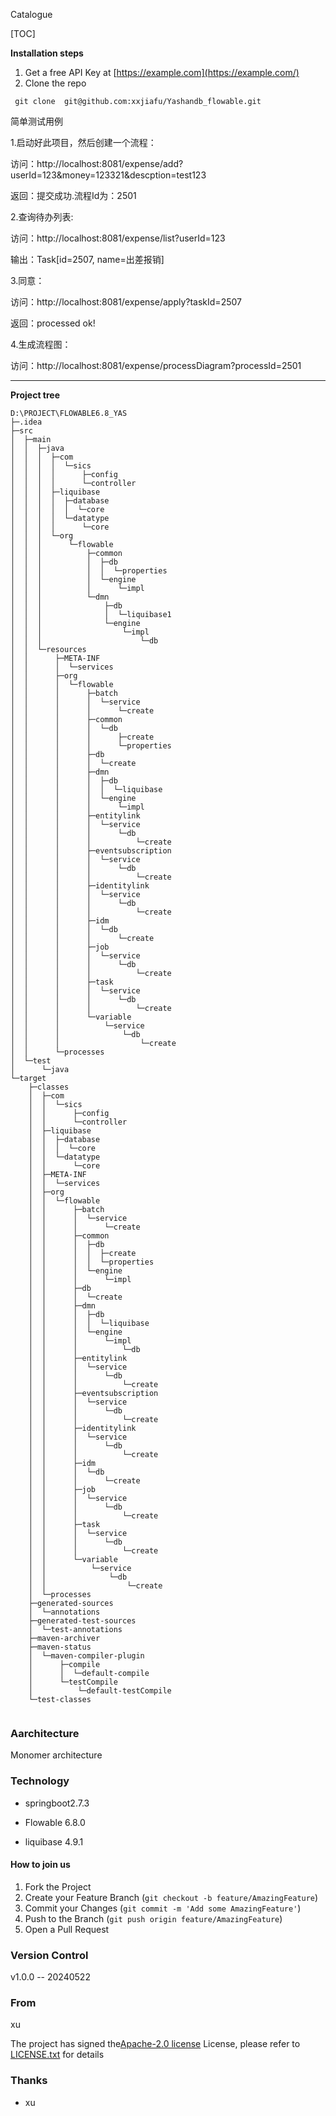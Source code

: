 

Catalogue

[TOC]





**Installation steps**

1. Get a free API Key at [https://example.com](https://example.com/)
2. Clone the repo

```
 git clone  git@github.com:xxjiafu/Yashandb_flowable.git
```

简单测试用例

1.启动好此项目，然后创建一个流程：

访问：http://localhost:8081/expense/add?userId=123&money=123321&descption=test123

返回：提交成功.流程Id为：2501

2.查询待办列表:

访问：http://localhost:8081/expense/list?userId=123

输出：Task[id=2507, name=出差报销]

3.同意：

访问：http://localhost:8081/expense/apply?taskId=2507

返回：processed ok!

4.生成流程图：

访问：http://localhost:8081/expense/processDiagram?processId=2501

 


** **


**Project tree**

```
D:\PROJECT\FLOWABLE6.8_YAS
├─.idea
├─src
│  ├─main
│  │  ├─java
│  │  │  ├─com
│  │  │  │  └─sics
│  │  │  │      ├─config
│  │  │  │      └─controller
│  │  │  ├─liquibase
│  │  │  │  ├─database
│  │  │  │  │  └─core
│  │  │  │  └─datatype
│  │  │  │      └─core
│  │  │  └─org
│  │  │      └─flowable
│  │  │          ├─common
│  │  │          │  ├─db
│  │  │          │  │  └─properties
│  │  │          │  └─engine
│  │  │          │      └─impl
│  │  │          └─dmn
│  │  │              ├─db
│  │  │              │  └─liquibase1
│  │  │              └─engine
│  │  │                  └─impl
│  │  │                      └─db
│  │  └─resources
│  │      ├─META-INF
│  │      │  └─services
│  │      ├─org
│  │      │  └─flowable
│  │      │      ├─batch
│  │      │      │  └─service
│  │      │      │      └─create
│  │      │      ├─common
│  │      │      │  └─db
│  │      │      │      ├─create
│  │      │      │      └─properties
│  │      │      ├─db
│  │      │      │  └─create
│  │      │      ├─dmn
│  │      │      │  ├─db
│  │      │      │  │  └─liquibase
│  │      │      │  └─engine
│  │      │      │      └─impl
│  │      │      ├─entitylink
│  │      │      │  └─service
│  │      │      │      └─db
│  │      │      │          └─create
│  │      │      ├─eventsubscription
│  │      │      │  └─service
│  │      │      │      └─db
│  │      │      │          └─create
│  │      │      ├─identitylink
│  │      │      │  └─service
│  │      │      │      └─db
│  │      │      │          └─create
│  │      │      ├─idm
│  │      │      │  └─db
│  │      │      │      └─create
│  │      │      ├─job
│  │      │      │  └─service
│  │      │      │      └─db
│  │      │      │          └─create
│  │      │      ├─task
│  │      │      │  └─service
│  │      │      │      └─db
│  │      │      │          └─create
│  │      │      └─variable
│  │      │          └─service
│  │      │              └─db
│  │      │                  └─create
│  │      └─processes
│  └─test
│      └─java
└─target
    ├─classes
    │  ├─com
    │  │  └─sics
    │  │      ├─config
    │  │      └─controller
    │  ├─liquibase
    │  │  ├─database
    │  │  │  └─core
    │  │  └─datatype
    │  │      └─core
    │  ├─META-INF
    │  │  └─services
    │  ├─org
    │  │  └─flowable
    │  │      ├─batch
    │  │      │  └─service
    │  │      │      └─create
    │  │      ├─common
    │  │      │  ├─db
    │  │      │  │  ├─create
    │  │      │  │  └─properties
    │  │      │  └─engine
    │  │      │      └─impl
    │  │      ├─db
    │  │      │  └─create
    │  │      ├─dmn
    │  │      │  ├─db
    │  │      │  │  └─liquibase
    │  │      │  └─engine
    │  │      │      └─impl
    │  │      │          └─db
    │  │      ├─entitylink
    │  │      │  └─service
    │  │      │      └─db
    │  │      │          └─create
    │  │      ├─eventsubscription
    │  │      │  └─service
    │  │      │      └─db
    │  │      │          └─create
    │  │      ├─identitylink
    │  │      │  └─service
    │  │      │      └─db
    │  │      │          └─create
    │  │      ├─idm
    │  │      │  └─db
    │  │      │      └─create
    │  │      ├─job
    │  │      │  └─service
    │  │      │      └─db
    │  │      │          └─create
    │  │      ├─task
    │  │      │  └─service
    │  │      │      └─db
    │  │      │          └─create
    │  │      └─variable
    │  │          └─service
    │  │              └─db
    │  │                  └─create
    │  └─processes
    ├─generated-sources
    │  └─annotations
    ├─generated-test-sources
    │  └─test-annotations
    ├─maven-archiver
    ├─maven-status
    │  └─maven-compiler-plugin
    │      ├─compile
    │      │  └─default-compile
    │      └─testCompile
    │          └─default-testCompile
    └─test-classes


```


### Aarchitecture
Monomer architecture



### Technology

- springboot2.7.3

- Flowable 6.8.0

- liquibase 4.9.1 

  

####  How to join us 

1.  Fork the Project
2. Create your Feature Branch (`git checkout -b feature/AmazingFeature`)
3. Commit your Changes (`git commit -m 'Add some AmazingFeature'`)
4. Push to the Branch (`git push origin feature/AmazingFeature`)
5. Open a Pull Request

### Version Control 

v1.0.0 -- 20240522

### From

xu



The project has signed the[Apache-2.0 license](https://github.com/xxjiafu/Yashandb_flowable/tree/main#Apache-2.0-1-ov-file) License, please refer to [LICENSE.txt](https://github.com/shaojintian/Best_README_template/blob/master/LICENSE.txt) for details

### Thanks

- xu

